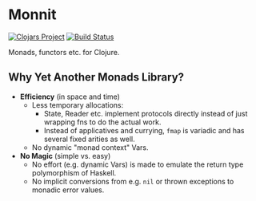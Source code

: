 # Monnit

[![Clojars Project](https://img.shields.io/clojars/v/com.deepbeginnings/monnit.svg)](https://clojars.org/com.deepbeginnings/monnit)
[![Build Status](https://img.shields.io/github/workflow/status/nilern/monnit/Run%20tests.svg)](https://github.com/nilern/monnit/actions)

Monads, functors etc. for Clojure.

## Why Yet Another Monads Library?

* **Efficiency** (in space and time)
    - Less temporary allocations:
        * State, Reader etc. implement protocols directly instead of just wrapping
          fns to do the actual work.
        * Instead of applicatives and currying, `fmap` is variadic and has several
          fixed arities as well.
    - No dynamic "monad context" Vars.
* **No Magic** (simple vs. easy)
    - No effort (e.g. dynamic Vars) is made to emulate the return type polymorphism of Haskell.
    - No implicit conversions from e.g. `nil` or thrown exceptions to monadic error values.

